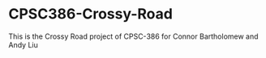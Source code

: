 # CPSC386-Crossy-Road
This is the Crossy Road project of CPSC-386 for Connor Bartholomew and Andy Liu
